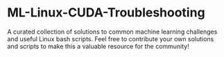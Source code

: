 # ML-Linux-CUDA-Troubleshooting
A curated collection of solutions to common machine learning challenges and useful Linux bash scripts. Feel free to contribute your own solutions and scripts to make this a valuable resource for the community!
